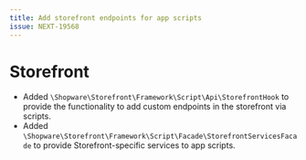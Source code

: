 ```yaml
---
title: Add storefront endpoints for app scripts
issue: NEXT-19568
---
```

# Storefront
* Added `\Shopware\Storefront\Framework\Script\Api\StorefrontHook` to provide the functionality to add custom endpoints in the storefront via scripts.
* Added `\Shopware\Storefront\Framework\Script\Facade\StorefrontServicesFacade` to provide Storefront-specific services to app scripts.
